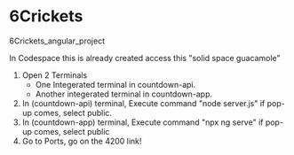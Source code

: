 # 6Crickets
6Crickets_angular_project



In Codespace this is already created access this "solid space guacamole"

1. Open 2 Terminals
   - One Integerated terminal in countdown-api.
   - Another integerated terminal in countdown-app.
2. In (countdown-api) terminal, Execute command "node server.js" if pop-up comes, select public.
3. In (countdown-app) terminal, Execute command "npx ng serve" if pop-up comes, select public
4. Go to Ports, go on the 4200 link!
